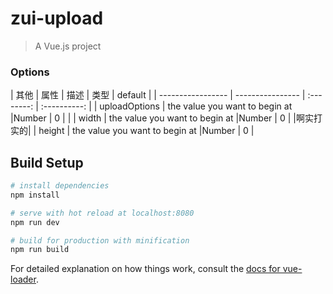 # zui-upload

> A Vue.js project

### Options
|    其他    |    属性    |    描述   |   类型   |	default	|
| -----------------   | ---------------- | :--------: | :----------: |
| uploadOptions     | the value you want to begin at  |Number | 0     |
|   |  width  | the value you want to begin at  |Number | 0     |
|啊实打实的|    |  height  | the value you want to begin at  |Number | 0     |



## Build Setup

``` bash
# install dependencies
npm install

# serve with hot reload at localhost:8080
npm run dev

# build for production with minification
npm run build
```

For detailed explanation on how things work, consult the [docs for vue-loader](http://vuejs.github.io/vue-loader).
